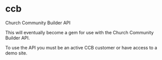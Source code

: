 ccb
===

Church Community Builder API

This will eventually become a gem for use with the Church Community Builder API.

To use the API you must be an active CCB customer or have access to a demo site.
